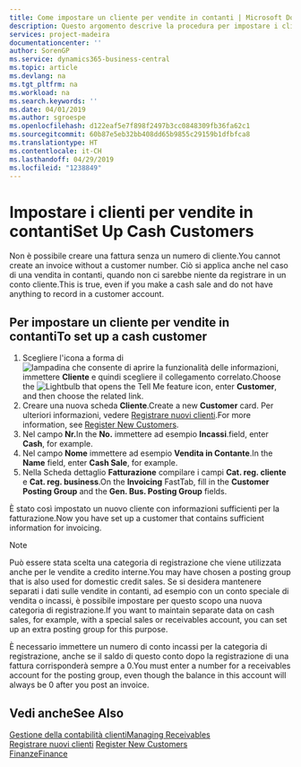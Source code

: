 ```yaml
---
title: Come impostare un cliente per vendite in contanti | Microsoft Docs
description: Questo argomento descrive la procedura per impostare i clienti che pagano in contanti.
services: project-madeira
documentationcenter: ''
author: SorenGP
ms.service: dynamics365-business-central
ms.topic: article
ms.devlang: na
ms.tgt_pltfrm: na
ms.workload: na
ms.search.keywords: ''
ms.date: 04/01/2019
ms.author: sgroespe
ms.openlocfilehash: d122eaf5e7f898f2497b3cc0848309fb36fa62c1
ms.sourcegitcommit: 60b87e5eb32bb408dd65b9855c29159b1dfbfca8
ms.translationtype: HT
ms.contentlocale: it-CH
ms.lasthandoff: 04/29/2019
ms.locfileid: "1238849"
---
```

# <a name="set-up-cash-customers"></a><span data-ttu-id="dab04-103">Impostare i clienti per vendite in contanti</span><span class="sxs-lookup"><span data-stu-id="dab04-103">Set Up Cash Customers</span></span>
<span data-ttu-id="dab04-104">Non è possibile creare una fattura senza un numero di cliente.</span><span class="sxs-lookup"><span data-stu-id="dab04-104">You cannot create an invoice without a customer number.</span></span> <span data-ttu-id="dab04-105">Ciò si applica anche nel caso di una vendita in contanti, quando non ci sarebbe niente da registrare in un conto cliente.</span><span class="sxs-lookup"><span data-stu-id="dab04-105">This is true, even if you make a cash sale and do not have anything to record in a customer account.</span></span>  

## <a name="to-set-up-a-cash-customer"></a><span data-ttu-id="dab04-106">Per impostare un cliente per vendite in contanti</span><span class="sxs-lookup"><span data-stu-id="dab04-106">To set up a cash customer</span></span>  
1.  <span data-ttu-id="dab04-107">Scegliere l'icona a forma di ![lampadina che consente di aprire la funzionalità delle informazioni](media/ui-search/search_small.png "Informazioni sull'operazione che si desidera eseguire"), immettere **Cliente** e quindi scegliere il collegamento correlato.</span><span class="sxs-lookup"><span data-stu-id="dab04-107">Choose the ![Lightbulb that opens the Tell Me feature](media/ui-search/search_small.png "Tell me what you want to do") icon, enter **Customer**, and then choose the related link.</span></span>  
2.  <span data-ttu-id="dab04-108">Creare una nuova scheda **Cliente**.</span><span class="sxs-lookup"><span data-stu-id="dab04-108">Create a new **Customer** card.</span></span> <span data-ttu-id="dab04-109">Per ulteriori informazioni, vedere [Registrare nuovi clienti](sales-how-register-new-customers.md).</span><span class="sxs-lookup"><span data-stu-id="dab04-109">For more information, see [Register New Customers](sales-how-register-new-customers.md).</span></span>
3.  <span data-ttu-id="dab04-110">Nel campo **Nr.**</span><span class="sxs-lookup"><span data-stu-id="dab04-110">In the **No.**</span></span> <span data-ttu-id="dab04-111">immettere ad esempio **Incassi**.</span><span class="sxs-lookup"><span data-stu-id="dab04-111">field, enter **Cash**, for example.</span></span>  
4.  <span data-ttu-id="dab04-112">Nel campo **Nome** immettere ad esempio **Vendita in Contante**.</span><span class="sxs-lookup"><span data-stu-id="dab04-112">In the **Name** field, enter **Cash Sale**, for example.</span></span>  
5.  <span data-ttu-id="dab04-113">Nella Scheda dettaglio **Fatturazione** compilare i campi **Cat. reg. cliente** e **Cat. reg. business**.</span><span class="sxs-lookup"><span data-stu-id="dab04-113">On the **Invoicing** FastTab, fill in the **Customer Posting Group** and the **Gen. Bus. Posting Group** fields.</span></span>  

 <span data-ttu-id="dab04-114">È stato così impostato un nuovo cliente con informazioni sufficienti per la fatturazione.</span><span class="sxs-lookup"><span data-stu-id="dab04-114">Now you have set up a customer that contains sufficient information for invoicing.</span></span>  

> [!NOTE]  
>  <span data-ttu-id="dab04-115">Può essere stata scelta una categoria di registrazione che viene utilizzata anche per le vendite a credito interne.</span><span class="sxs-lookup"><span data-stu-id="dab04-115">You may have chosen a posting group that is also used for domestic credit sales.</span></span> <span data-ttu-id="dab04-116">Se si desidera mantenere separati i dati sulle vendite in contanti, ad esempio con un conto speciale di vendita o incassi, è possibile impostare per questo scopo una nuova categoria di registrazione.</span><span class="sxs-lookup"><span data-stu-id="dab04-116">If you want to maintain separate data on cash sales, for example, with a special sales or receivables account, you can set up an extra posting group for this purpose.</span></span>  
>   
>  <span data-ttu-id="dab04-117">È necessario immettere un numero di conto incassi per la categoria di registrazione, anche se il saldo di questo conto dopo la registrazione di una fattura corrisponderà sempre a 0.</span><span class="sxs-lookup"><span data-stu-id="dab04-117">You must enter a number for a receivables account for the posting group, even though the balance in this account will always be 0 after you post an invoice.</span></span>  

## <a name="see-also"></a><span data-ttu-id="dab04-118">Vedi anche</span><span class="sxs-lookup"><span data-stu-id="dab04-118">See Also</span></span>
[<span data-ttu-id="dab04-119">Gestione della contabilità clienti</span><span class="sxs-lookup"><span data-stu-id="dab04-119">Managing Receivables</span></span>](receivables-manage-receivables.md)  
<span data-ttu-id="dab04-120">[Registrare nuovi clienti](sales-how-register-new-customers.md)  </span><span class="sxs-lookup"><span data-stu-id="dab04-120">[Register New Customers](sales-how-register-new-customers.md)  </span></span>  
[<span data-ttu-id="dab04-121">Finanze</span><span class="sxs-lookup"><span data-stu-id="dab04-121">Finance</span></span>](finance.md)  

